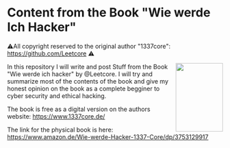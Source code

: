 # Content from the Book "Wie werde Ich Hacker"
:warning:All copyright reserved to the original author "1337core": https://github.com/Leetcore :warning:

<a href="url"><img src="https://m.media-amazon.com/images/I/61erJvj6OWL.jpg" align="right" height="160" width="110" ></a>
In this repository I will write and post Stuff from the Book "Wie werde ich hacker" by @Leetcore. I will try and summarize most of the contents of the book and give my honest opinion on the book as a complete begginer to cyber security and ethical hacking.


The book is free as a digital version on the authors website: https://www.1337core.de/

The link for the physical book is here: https://www.amazon.de/Wie-werde-Hacker-1337-Core/dp/3753129917
